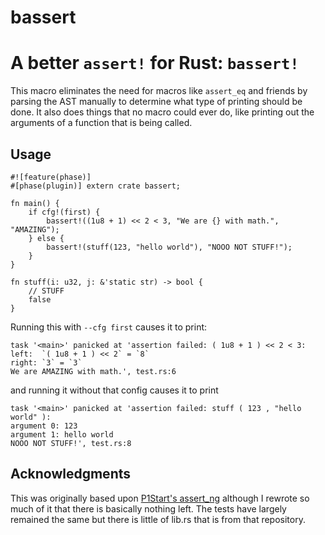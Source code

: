 bassert
=======

# A better `assert!` for Rust: `bassert!`

This macro eliminates the need for macros like `assert_eq` and friends
by parsing the AST manually to determine what type of printing should
be done. It also does things that no macro could ever do, like printing
out the arguments of a function that is being called.

## Usage

```
#![feature(phase)]
#[phase(plugin)] extern crate bassert;

fn main() {
    if cfg!(first) {
        bassert!((1u8 + 1) << 2 < 3, "We are {} with math.", "AMAZING");
    } else {
        bassert!(stuff(123, "hello world"), "NOOO NOT STUFF!");
    }
}

fn stuff(i: u32, j: &'static str) -> bool {
    // STUFF
    false
}
```

Running this with `--cfg first` causes it to print:
```
task '<main>' panicked at 'assertion failed: ( 1u8 + 1 ) << 2 < 3:
left:  `( 1u8 + 1 ) << 2` = `8`
right: `3` = `3`
We are AMAZING with math.', test.rs:6
```
and running it without that config causes it to print
```
task '<main>' panicked at 'assertion failed: stuff ( 123 , "hello world" ):
argument 0: 123
argument 1: hello world
NOOO NOT STUFF!', test.rs:8
```

## Acknowledgments
This was originally based upon [P1Start's assert\_ng](https://github.com/P1start/assert_ng)
although I rewrote so much of it that there is basically nothing left. The
tests have largely remained the same but there is little of lib.rs that is from
that repository.
